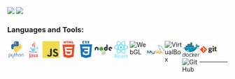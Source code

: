 

<picture>
  <source
    srcset="https://github-readme-stats.vercel.app/api?username=2Pillows&show_icons=true&theme=holi&hide_rank=true"
    media="(prefers-color-scheme: dark)"
  />
  <source
    srcset="https://github-readme-stats.vercel.app/api?username=2Pillows&show_icons=true&theme=default&hide_rank=true"
    media="(prefers-color-scheme: light), (prefers-color-scheme: no-preference)"
  />
  <img src="https://github-readme-stats.vercel.app/api?username=2Pillows&show_icons=true&hide_rank=true" />
</picture>

<picture>
  <source
    srcset="https://github-readme-stats.vercel.app/api/top-langs?username=2Pillows&theme=holi&layout=compact"
    media="(prefers-color-scheme: dark)"
  />
  <source
    srcset="https://github-readme-stats.vercel.app/api/top-langs?username=2Pillows&theme=default&layout=compact"
    media="(prefers-color-scheme: light), (prefers-color-scheme: no-preference)"
  />
  <img src="https://github-readme-stats.vercel.app/api/top-langs?username=2Pillows&layout=compact" />
</picture>

### Languages and Tools:

<img align="left" style="vertical-align: middle;" alt="Python" width="40px" src="https://raw.githubusercontent.com/devicons/devicon/master/icons/python/python-original-wordmark.svg" />
<img align="left" style="vertical-align: middle;" alt="Java" width="40px" src="https://raw.githubusercontent.com/devicons/devicon/master/icons/java/java-original-wordmark.svg" />
<img align="left" style="vertical-align: middle;" alt="JavaScript" width="40px" src="https://raw.githubusercontent.com/devicons/devicon/master/icons/javascript/javascript-original.svg" />
<img align="left" style="vertical-align: middle;" alt="HTML" width="40px" src="https://raw.githubusercontent.com/devicons/devicon/master/icons/html5/html5-plain-wordmark.svg" />
<img align="left" style="vertical-align: middle;" alt="CSS" width="40px" src="https://raw.githubusercontent.com/devicons/devicon/master/icons/css3/css3-plain-wordmark.svg" />
<!--<img align="left" style="vertical-align: middle;" alt="C#" width="40px" src="https://raw.githubusercontent.com/devicons/devicon/master/icons/csharp/csharp-original.svg" /> -->
<!--<img align="left" style="vertical-align: middle;" alt="C++" width="40px" src="https://raw.githubusercontent.com/devicons/devicon/master/icons/cplusplus/cplusplus-original.svg" /> -->
<img align="left" style="vertical-align: middle;" alt="Node.js" width="40px" src="https://raw.githubusercontent.com/devicons/devicon/master/icons/nodejs/nodejs-original-wordmark.svg" />
<img align="left" style="vertical-align: middle;" alt="React" width="40px" src="https://raw.githubusercontent.com/devicons/devicon/master/icons/react/react-original-wordmark.svg" /> 
<img align="left" style="vertical-align: middle;" alt="WebGL" width="40px" src="https://upload.wikimedia.org/wikipedia/commons/2/25/WebGL_Logo.svg">
<!--<img align="left" style="vertical-align: middle;" alt="Puppeteer" width="40px" src="https://raw.githubusercontent.com/devicons/devicon/master/icons/puppeteer/puppeteer-original.svg" /> -->
<!--<img align="left" style="vertical-align: middle;" alt="Android" width="40px" src="https://raw.githubusercontent.com/devicons/devicon/master/icons/android/android-original-wordmark.svg" /> -->
<img align="left" style="vertical-align: middle;" alt="MySQL" width="40px" src="https://raw.githubusercontent.com/devicons/devicon/master/icons/mysql/mysql-original-wordmark.svg" />
<img align="left" style="vertical-align: middle;" alt="VirtualBox" width="40px" src="https://upload.wikimedia.org/wikipedia/commons/d/d5/Virtualbox_logo.png">
<img align="left" style="vertical-align: middle;" alt="Docker" width="40px" src="https://raw.githubusercontent.com/devicons/devicon/master/icons/docker/docker-original-wordmark.svg" />
<img align="left" style="vertical-align: middle;" alt="Git" width="40px" src="https://raw.githubusercontent.com/devicons/devicon/master/icons/git/git-original-wordmark.svg" />
<img align="left" style="vertical-align: middle;" alt="GitHub" width="40px" src="https://user-images.githubusercontent.com/3369400/139447912-e0f43f33-6d9f-45f8-be46-2df5bbc91289.png">

<br />
<br />

---

